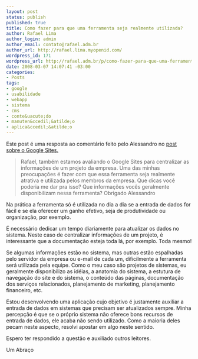 ```yaml
--- 
layout: post
status: publish
published: true
title: Como fazer para que uma ferramenta seja realmente utilizada?
author: Rafael Lima
author_login: admin
author_email: contato@rafael.adm.br
author_url: http://rafael.lima.myopenid.com/
wordpress_id: 171
wordpress_url: http://rafael.adm.br/p/como-fazer-para-que-uma-ferramenta-seja-realmente-utilizada/
date: 2008-03-07 14:07:41 -03:00
categories: 
- Posts
tags: 
- google
- usabilidade
- webapp
- sistema
- cms
- conte&uacute;do
- manuten&ccedil;&atilde;o
- aplica&ccedil;&atilde;o
---
```

Este post &eacute; uma resposta ao coment&aacute;rio feito pelo Alessandro no <a href="http://rafael.adm.br/p/google-sites/">post sobre o Google Sites.</a>
<blockquote>Rafael, tamb&eacute;m estamos avaliando o Google Sites para centralizar as informa&ccedil;&otilde;es de um projeto da empresa.
Uma das minhas preocupa&ccedil;&otilde;es &eacute; fazer com que essa ferramenta seja realmente atrativa e utilizada pelos membros da empresa.
Que dicas voc&ecirc; poderia me dar pra isso? Que informa&ccedil;&otilde;es voc&ecirc;s geralmente disponibilizam nessa ferramenta?
Obrigado
Alessandro</blockquote>
Na pr&aacute;tica a ferramenta s&oacute; &eacute; utilizada no dia a dia se a entrada de dados for f&aacute;cil e se ela oferecer um ganho efetivo, seja de produtividade ou organiza&ccedil;&atilde;o, por exemplo.

&Eacute; necess&aacute;rio dedicar um tempo diariamente para atualizar os dados no sistema. Neste caso de centralizar informa&ccedil;&otilde;es de um projeto, &eacute; interessante que a documenta&ccedil;&atilde;o esteja toda l&aacute;, por exemplo. Toda mesmo!

Se algumas informa&ccedil;&otilde;es est&atilde;o no sistema, mas outras est&atilde;o espalhadas pelo servidor da empresa ou e-mail de cada um, dificilmente a ferramenta ser&aacute; utilizada pela equipe.
Como o meu caso s&atilde;o projetos de sistemas, eu geralmente disponibilizo as id&eacute;ias, a anatomia do sistema, a estutura de navega&ccedil;&atilde;o do site e do sistema, o conte&uacute;do das p&aacute;ginas, documenta&ccedil;&atilde;o dos servi&ccedil;os relacionados, planejamento de marketing, planejamento financeiro, etc.

Estou desenvolvendo uma aplica&ccedil;&atilde;o cujo objetivo &eacute; justamente auxiliar a entrada de dados em sistemas que precisam ser atualizados sempre. Minha percep&ccedil;&atilde;o &eacute; que se o pr&oacute;prio sistema n&atilde;o oferece bons recursos de entrada de dados, ele acaba n&atilde;o sendo utilizado. Como a maioria deles pecam neste aspecto, resolvi apostar em algo neste sentido.

Espero ter respondido a quest&atilde;o e auxiliado outros leitores.

Um Abra&ccedil;o
